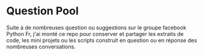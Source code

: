 # Question Pool

Suite à de nombreuses question ou suggestions sur le groupe facebook Python Fr, j'ai monté ce repo pour
conserver et partager les extraits de code, les mini projets ou les scripts construit en question ou en réponse
des nombreuses conversations.